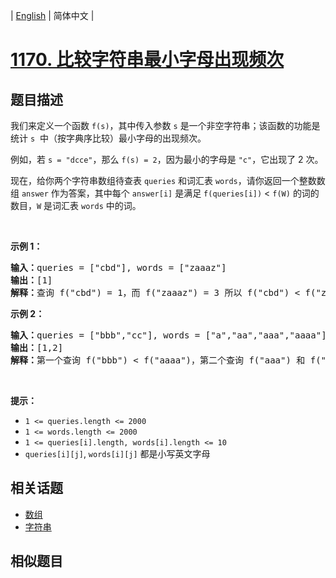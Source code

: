 
| [English](README_EN.md) | 简体中文 |

# [1170. 比较字符串最小字母出现频次](https://leetcode-cn.com/problems/compare-strings-by-frequency-of-the-smallest-character/)

## 题目描述

<p>我们来定义一个函数&nbsp;<code>f(s)</code>，其中传入参数&nbsp;<code>s</code>&nbsp;是一个非空字符串；该函数的功能是统计&nbsp;<code>s</code> &nbsp;中（按字典序比较）最小字母的出现频次。</p>

<p>例如，若&nbsp;<code>s = &quot;dcce&quot;</code>，那么&nbsp;<code>f(s) = 2</code>，因为最小的字母是&nbsp;<code>&quot;c&quot;</code>，它出现了&nbsp;2 次。</p>

<p>现在，给你两个字符串数组待查表&nbsp;<code>queries</code>&nbsp;和词汇表&nbsp;<code>words</code>，请你返回一个整数数组&nbsp;<code>answer</code>&nbsp;作为答案，其中每个&nbsp;<code>answer[i]</code>&nbsp;是满足&nbsp;<code>f(queries[i])</code>&nbsp;&lt; <code>f(W)</code>&nbsp;的词的数目，<code>W</code>&nbsp;是词汇表&nbsp;<code>words</code>&nbsp;中的词。</p>

<p>&nbsp;</p>

<p><strong>示例 1：</strong></p>

<pre><strong>输入：</strong>queries = [&quot;cbd&quot;], words = [&quot;zaaaz&quot;]
<strong>输出：</strong>[1]
<strong>解释：</strong>查询 f(&quot;cbd&quot;) = 1，而 f(&quot;zaaaz&quot;) = 3 所以 f(&quot;cbd&quot;) &lt; f(&quot;zaaaz&quot;)。
</pre>

<p><strong>示例 2：</strong></p>

<pre><strong>输入：</strong>queries = [&quot;bbb&quot;,&quot;cc&quot;], words = [&quot;a&quot;,&quot;aa&quot;,&quot;aaa&quot;,&quot;aaaa&quot;]
<strong>输出：</strong>[1,2]
<strong>解释：</strong>第一个查询 f(&quot;bbb&quot;) &lt; f(&quot;aaaa&quot;)，第二个查询 f(&quot;aaa&quot;) 和 f(&quot;aaaa&quot;) 都 &gt; f(&quot;cc&quot;)。
</pre>

<p>&nbsp;</p>

<p><strong>提示：</strong></p>

<ul>
	<li><code>1 &lt;= queries.length &lt;= 2000</code></li>
	<li><code>1 &lt;= words.length &lt;= 2000</code></li>
	<li><code>1 &lt;= queries[i].length, words[i].length &lt;= 10</code></li>
	<li><code>queries[i][j]</code>, <code>words[i][j]</code>&nbsp;都是小写英文字母</li>
</ul>


## 相关话题

- [数组](https://leetcode-cn.com/tag/array)
- [字符串](https://leetcode-cn.com/tag/string)

## 相似题目



